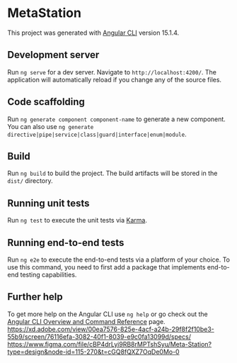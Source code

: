 # MetaStation

This project was generated with [Angular CLI](https://github.com/angular/angular-cli) version 15.1.4.

## Development server

Run `ng serve` for a dev server. Navigate to `http://localhost:4200/`. The application will automatically reload if you change any of the source files.

## Code scaffolding

Run `ng generate component component-name` to generate a new component. You can also use `ng generate directive|pipe|service|class|guard|interface|enum|module`.

## Build

Run `ng build` to build the project. The build artifacts will be stored in the `dist/` directory.

## Running unit tests

Run `ng test` to execute the unit tests via [Karma](https://karma-runner.github.io).

## Running end-to-end tests

Run `ng e2e` to execute the end-to-end tests via a platform of your choice. To use this command, you need to first add a package that implements end-to-end testing capabilities.

## Further help

To get more help on the Angular CLI use `ng help` or go check out the [Angular CLI Overview and Command Reference](https://angular.io/cli) page.
https://xd.adobe.com/view/00ea7576-825e-4acf-a24b-29f8f2f10be3-55b9/screen/76116efa-3082-40f1-8039-e9c0fa13099d/specs/
https://www.figma.com/file/cBP4drLyi9RB8rMPTshSyu/Meta-Station?type=design&node-id=115-270&t=cGQ8fQXZ7OqDe0Mo-0
